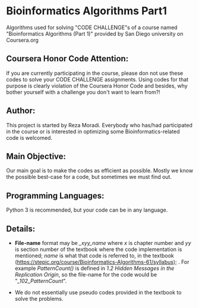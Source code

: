 Bioinformatics Algorithms Part1
===============================

Algorithms used for solving "CODE CHALLENGE"s of a course named "Bioinformatics Algorithms (Part 1)" provided by San 
Diego university on Coursera.org

Coursera Honor Code Attention:
-------------------------------

If you are currently participating in the course, please don not use these codes to solve your CODE CHALLENGE 
assignments. Using codes for that purpose is clearly violation of the Coursera Honor Code and besides, why bother
yourself with a challenge you don't want to learn from?!


Author:
-------

This project is started by Reza Moradi. Everybody who has/had participated in the course or is interested in optimizing 
some Bioinformatics-related code is welcomed.

Main Objective:
---------------

Our main goal is to make the codes as efficient as possible. Mostly we know the possible best-case for a code, but sometimes 
we must find out.

Programming Languages:
----------------------

Python 3 is recommended, but your code can be in any language.

Details:
--------

* <b>File-name</b> format may be <i>_xyy_name</i> where <i>x</i> is chapter number and <i>yy</i> is section
number of the textbook where the code implementation is mentioned; <i>name</i> is what that code is referred to, in 
the textbook (https://stepic.org/course/Bioinformatics-Algorithms-61/syllabus); . For example <i>PatternCount()</i> is 
defined in <i>1.2 Hidden Messages in the Replication Origin</i>, so the file-name for the code would be 
"<i>_102_PatternCount</i>".


* We do not essentially use pseudo codes provided in the textbook to solve the problems. 